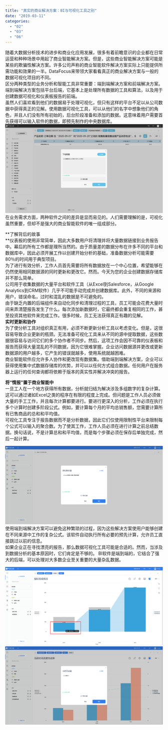 ```yaml
---
title: "真实的商业解决方案：BI与可视化工具之别"
date: "2019-03-11"
categories: 
  - "02"
  - "03"
  - "06"
---
```


随着大数据分析技术的进步和商业化应用发展，很多有着前瞻意识的企业都在日常运营和种种场景中用起了商业智能解决方案。但是，这些商业智能解决方案可能是某些的欺骗性解决方案。许多公司声称的商业智能软件解决方案实际上只能提供所需功能和效果的一半。DataFocus来带领大家看看真正的商业解决方案与一般的数据可视化项目的不同。  
区分两种类型的业务分析和智能工具非常重要：端到端解决方案和前端解决方案。端到端解决方案包括平台后端，它基本上是处理所有数据的工具和算法，以及用于创建数据可视化和仪表板报告的前端。  
虽然人们喜欢看到他们的数据易于处理可视化，但只有这样的平台不足以从公司数据中获得真正的见解。使用数据可视化工具，可以从他们的名字中想象他们的角色，并且人们没有所有初始的，后台阶段准备和添加的数据。这意味着用户需要首先获得可以输入软件的数据，即预先制作的中央数据库。  
![](images/word-image-69.png)  
在业务需求方面，两种软件之间的差异是显而易见的。人们需要理解的是，可视化虽然重要，但却不是强大的商业智能软件的唯一组成部分。  
  
**了解背后的故事  
**仪表板的使用非常简单，因此大多数用户将清理并将大量数据链接到业务报告中。幕后的所有工作都是理所当然的。由于质量差的数据分布在许多不同的平台和数据库中，因此必须开展工作以创建开始分析的基础，准备数据分析可能需要80％的时间用于典型项目。  
为了进行有效分析，工作人员首先需要将所有数据放在一个中心位置，希望能够在仍然使用相同数据源的同时更新和更改它。然而。今天为您的企业创建数据存储库并不那么简单。  
公司用于收集数据的大量平台和软件工具（从Excel到Salesforce，从Google Analytics到CRM软件）几乎不可能手动完成并创建数据库。此外，不同的来源和用户，错误命名，过时和混乱的数据是不可避免的。  
由于缺乏内置的后端组件来自动化同步和清理过程的工具，员工可能会花费大量时间来弄清楚报告发生了什么。每次添加新数据时，它最终都会重复相同的工作，甚至投资其他软件来完成工作。很多时候，员工无法获得真正有趣的见解。  
**实时更新和协作**  
为了使分析工具对组织真正有用，必须不断更新分析工具以考虑变化。但是，这很容易导致企业更新的瓶颈。无法准备可视化工具来从不同的源中提取数据，这些数据很容易与访问它们的多个协作者不同步。然后，这项工作会因不可靠的仪表板和报告而获得大量混乱的不同数据，因为它很难掌握。企业访问数据源并更改或更新数据源的用户越多，它产生的错误就越多，使用系统就越困难。  
商业智能软件应允许多人协作和更改现有数据集。借助端到端解决方案，企业可以获得使用集中式数据存储库的优势，并可以以任何方式组合数据。任何用户在服务器上运行的任何查询都将依赖于版本的真实性并解决冲突的报告。  
  
**将“情报”置于商业智能中**  
一旦工人在一个地方获得所有数据，分析就归结为解决涉及多组数字的复杂计算。这可以通过诸如Excel之类的程序在有限的程度上完成。但问题是工作人员必须做大量的手工工作，并且每次计算都要进行。要进行更深入的分析，工作必须在执行多个计算时创建多阶段公式。例如，要计算每个月的平均总销售额，您需要计算所有已售商品的总和和平均值。  
可视化工具专注于报告数据而不是分析数据，因此它们仅使用限制性平台来限制每个公式可以输入的聚合数。为了使其工作，工作人员必须在进行计算之前总结数据。换句话说，不是计算总和和平均值，而是每个步骤必须在保存后单独完成，然后一起计算。

![](images/word-image-71.png)  
使用端到端解决方案可以避免这种繁琐的过程，因为这些解决方案使用户能够创建在不同来源中工作的复杂公式。该软件自动执行所有必要的预先计算，允许员工直接跳过以前的信息。  
如果企业正在寻找漂亮的报告，那么数据可视化工具可能是合适的。然而，当涉及到数据分析的基本原因时，它们肯定是不够的。 BI软件是端到端的，它结合了强大的后端，可以处理对大多数企业至关重要的大量杂乱数据。

![](images/word-image-73.png) ![](images/word-image-74.png)
